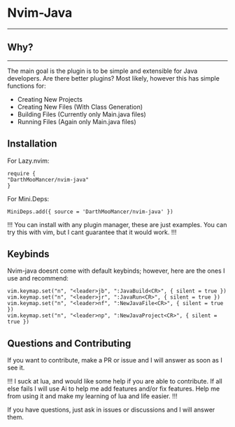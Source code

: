 # Nvim-Java
**********

## Why?
-------

The main goal is the plugin is to be simple and extensible for Java developers. Are there better plugins? Most likely, however this has simple functions for:

- Creating New Projects
- Creating New Files (With Class Generation)
- Building Files (Currently only Main.java files)
- Running Files (Again only Main.java files)

## Installation

For Lazy.nvim:
```
require {
"DarthMooMancer/nvim-java"
}
```

For Mini.Deps:
```
MiniDeps.add({ source = 'DarthMooMancer/nvim-java' })
```

!!! You can install with any plugin manager, these are just examples. You can try this with vim, but I cant guarantee that it would work. !!!

## Keybinds

Nvim-java doesnt come with default keybinds; however, here are the ones I use and recommend:

```
vim.keymap.set("n", "<leader>jb", ":JavaBuild<CR>", { silent = true })
vim.keymap.set("n", "<leader>jr", ":JavaRun<CR>", { silent = true })
vim.keymap.set("n", "<leader>nf", ":NewJavaFile<CR>", { silent = true })
vim.keymap.set("n", "<leader>np", ":NewJavaProject<CR>", { silent = true })
```

## Questions and Contributing

If you want to contribute, make a PR or issue and I will answer as soon as I see it. 

!!! I suck at lua, and would like some help if you are able to contribute. If all else fails I will use Ai to help me add features and/or fix features. Help me from using it and make my learning of lua and life easier. !!!

If you have questions, just ask in issues or discussions and I will answer them.
